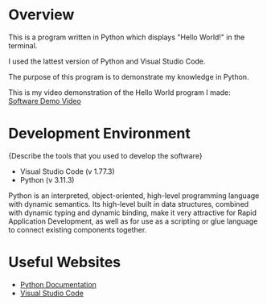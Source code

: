 # Overview

This is a program written in Python which displays "Hello World!" in the terminal.

I used the lattest version of Python and Visual Studio Code. 

The purpose of this program is to demonstrate my knowledge in Python.

This is my video demonstration of the Hello World program I made: [Software Demo Video](https://youtu.be/SQ3xesGq2To)

# Development Environment

{Describe the tools that you used to develop the software}
* Visual Studio Code (v 1.77.3)
* Python (v 3.11.3)

Python is an interpreted, object-oriented, high-level programming language with dynamic semantics. Its high-level built in data structures, combined with dynamic typing and dynamic binding, make it very attractive for Rapid Application Development, as well as for use as a scripting or glue language to connect existing components together.

# Useful Websites

* [Python Documentation](https://www.python.org/doc/versions/)
* [Visual Studio Code](https://code.visualstudio.com/)